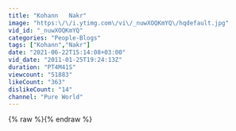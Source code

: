 ```yaml
---
title: "Kohann   Nakr"
image: "https:\/\/i.ytimg.com\/vi\/_nuwXOQKmYQ\/hqdefault.jpg"
vid_id: "_nuwXOQKmYQ"
categories: "People-Blogs"
tags: ["Kohann","Nakr"]
date: "2021-06-22T15:14:08+03:00"
vid_date: "2011-01-25T19:24:13Z"
duration: "PT4M41S"
viewcount: "51883"
likeCount: "363"
dislikeCount: "14"
channel: "Pure World"
---
```

{% raw %}{% endraw %}
